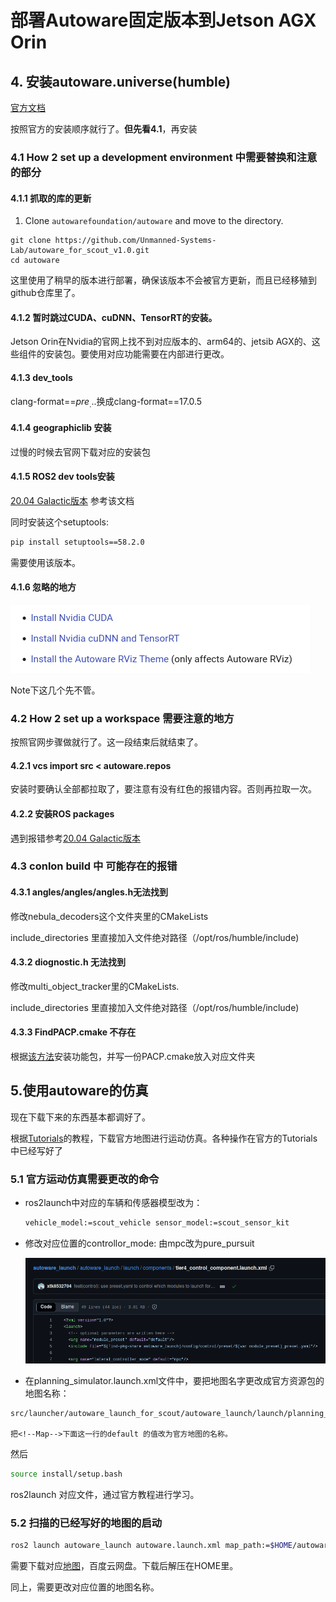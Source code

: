 # 部署Autoware固定版本到Jetson AGX Orin

## 4. 安装autoware.universe(humble)

[官方文档](https://autowarefoundation.github.io/autoware-documentation/main/installation/autoware/source-installation/)

按照官方的安装顺序就行了。**但先看4.1**，再安装

### 4.1 How 2 set up a development environment 中需要替换和注意的部分

#### 4.1.1 抓取的库的更新

1. Clone `autowarefoundation/autoware` and move to the directory.

```
git clone https://github.com/Unmanned-Systems-Lab/autoware_for_scout_v1.0.git
cd autoware
```

这里使用了稍早的版本进行部署，确保该版本不会被官方更新，而且已经移殖到github仓库里了。



#### 4.1.2 暂时跳过CUDA、cuDNN、TensorRT的安装。

Jetson Orin在Nvidia的官网上找不到对应版本的、arm64的、jetsib AGX的、这些组件的安装包。要使用对应功能需要在内部进行更改。

#### 4.1.3 dev_tools

clang-format==${pre_...}$换成clang-format==17.0.5

#### 4.1.4 geographiclib 安装

过慢的时候去官网下载对应的安装包

#### 4.1.5 ROS2 dev tools安装

[20.04 Galactic版本](https://blog.csdn.net/zardforever123/article/details/132029636?spm=1001.2014.3001.5502) 参考该文档

同时安装这个setuptools:

```bash
pip install setuptools==58.2.0
```

需要使用该版本。

#### 4.1.6 忽略的地方

![](https://github.com/Hikigaya-Yukina/Pictures/blob/main/Screenshot%20from%202024-12-20%2017-43-43.png)

Note下这几个先不管。

### 4.2 How 2 set up a workspace 需要注意的地方

按照官网步骤做就行了。这一段结束后就结束了。

#### 4.2.1 vcs import src < autoware.repos

安装时要确认全部都拉取了，要注意有没有红色的报错内容。否则再拉取一次。

#### 4.2.2 安装ROS packages

遇到报错参考[20.04 Galactic版本](https://blog.csdn.net/zardforever123/article/details/132029636?spm=1001.2014.3001.5502) 

### 4.3 conlon build 中 可能存在的报错

#### 4.3.1 angles/angles/angles.h无法找到

修改nebula_decoders这个文件夹里的CMakeLists

include_directories 里直接加入文件绝对路径（/opt/ros/humble/include)

#### 4.3.2 diognostic.h 无法找到

修改multi_object_tracker里的CMakeLists.

include_directories 里直接加入文件绝对路径（/opt/ros/humble/include)

#### 4.3.3 FindPACP.cmake 不存在
根据[该方法](https://blog.csdn.net/u013834525/article/details/96843094)安装功能包，并写一份PACP.cmake放入对应文件夹

## 5.使用autoware的仿真

现在下载下来的东西基本都调好了。

根据[Tutorials](https://autowarefoundation.github.io/autoware-documentation/main/tutorials/ad-hoc-simulation/planning-simulation/)的教程，下载官方地图进行运动仿真。各种操作在官方的Tutorials中已经写好了

### 5.1 官方运动仿真需要更改的命令

- ros2launch中对应的车辆和传感器模型改为：

  ```bash
  vehicle_model:=scout_vehicle sensor_model:=scout_sensor_kit
  ```


- 修改对应位置的controllor_mode: 由mpc改为pure_pursuit

  ![](https://github.com/Hikigaya-Yukina/Pictures/blob/main/Screenshot%20from%202024-12-23%2010-15-11.png)

- 在planning_simulator.launch.xml文件中，要把地图名字更改成官方资源包的地图名称：

```
src/launcher/autoware_launch_for_scout/autoware_launch/launch/planning_simulator.launch.xml

把<!--Map-->下面这一行的default 的值改为官方地图的名称。
```

然后

```bash
source install/setup.bash
```

ros2launch 对应文件，通过官方教程进行学习。

### 5.2 扫描的已经写好的地图的启动

```bash
ros2 launch autoware_launch autoware.launch.xml map_path:=$HOME/autoware_map_test vehicle_model:=scout_vehicle sensor_model:=scout_sensor_kit lateral_controller_mode:=pure_pursuit
```

需要下载对应[地图](https://pan.baidu.com/s/1tLyoF9_isfyJxaLTkd2w5w?pwd=4ct3)，百度云网盘。下载后解压在HOME里。

同上，需要更改对应位置的地图名称。

